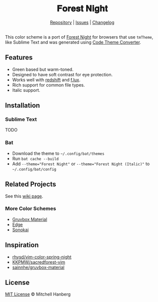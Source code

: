 <h1 align="center">
𝐅𝐨𝐫𝐞𝐬𝐭 𝐍𝐢𝐠𝐡𝐭
</h1>

<p align="center">
  <a href="https://github.com/mhanberg/forest-night-textmate">Repository</a> |
  <a href="https://github.com/mhanberg/forest-night-textmate/issues">Issues</a> |
  <a href="https://github.com/mhanberg/forest-night-textmate/blob/master/CHANGELOG.md">Changelog</a>
  <br><br>
</p>

This color scheme is a port of [Forest Night](https://github.com/sainnhe/forest-night) for browsers that use `tmTheme`, like Sublime Text and was generated using [Code Theme Converter](https://github.com/tobiastimm/code-theme-converter). 

## Features

- Green based but warm-toned.
- Designed to have soft contrast for eye protection.
- Works well with [redshift](https://github.com/jonls/redshift) and [f.lux](https://justgetflux.com).
- Rich support for common file types.
- Italic support.

## Installation

### Sublime Text

TODO

### Bat

- Download the theme to `~/.config/bat/themes`
- Run `bat cache --build`
- Add `--theme="Forest Night"` or `--theme="Forest Night (Italic)"` to `~/.config/bat/config`

## Related Projects

See this [wiki page](https://github.com/sainnhe/forest-night/wiki/Related-Projects).

### More Color Schemes

- [Gruvbox Material](https://marketplace.visualstudio.com/items?itemName=sainnhe.gruvbox-material)
- [Edge](https://marketplace.visualstudio.com/items?itemName=sainnhe.edge)
- [Sonokai](https://marketplace.visualstudio.com/items?itemName=sainnhe.sonokai)


## Inspiration

- [rhysd/vim-color-spring-night](https://github.com/rhysd/vim-color-spring-night)
- [KKPMW/sacredforest-vim](https://github.com/KKPMW/sacredforest-vim)
- [sainnhe/gruvbox-material](https://github.com/sainnhe/gruvbox-material)

## License

[MIT License](https://github.com/mhanberg/forest-night-textmate/blob/master/LICENSE) © Mitchell Hanberg
